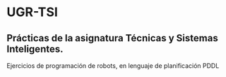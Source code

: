 # UGR-TSI
## Prácticas de la asignatura Técnicas y Sistemas Inteligentes.

Ejercicios de programación de robots, en lenguaje de planificación PDDL
